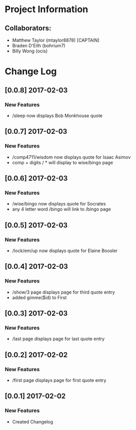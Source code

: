 # Project Information
## Collaborators:
- Matthew Taylor (mtaylor8878) [CAPTAIN]
- Braden D'Eith (bohrium7)
- Billy Wong (ocis)

# Change Log
## [0.0.8] 2017-02-03
### New Features
- /sleep now displays Bob Monkhouse quote

## [0.0.7] 2017-02-03
### New Features
- /comp4711/wisdom now displays quote for Isaac Asimov
- comp + digits / * will display to wise/bingo page

## [0.0.6] 2017-02-03
### New Features
- /wise/bingo now displays quote for Socrates
- any 4 letter word /bingo will link to /bingo page

## [0.0.5] 2017-02-03
### New Features
- /lock/em/up now displays quote for Elaine Boosler

## [0.0.4] 2017-02-03
### New Features
- /show/3 page displays page for third quote entry
- added gimme($id) to First

## [0.0.3] 2017-02-03
### New Features
- /last page displays page for last quote entry

## [0.0.2] 2017-02-02
### New Features
- /first page displays page for first quote entry

## [0.0.1] 2017-02-02
### New Features
- Created Changelog
